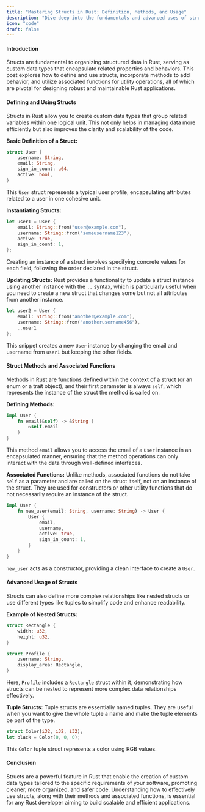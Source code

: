 ```yaml
---
title: "Mastering Structs in Rust: Definition, Methods, and Usage"
description: "Dive deep into the fundamentals and advanced uses of structs in Rust, covering their definition, the implementation of methods, and associated functions. This comprehensive guide includes practical examples and technical explanations to master struct-based designs in Rust programming."
icon: "code"
draft: false
---
```


#### Introduction

Structs are fundamental to organizing structured data in Rust, serving as custom data types that encapsulate related properties and behaviors. This post explores how to define and use structs, incorporate methods to add behavior, and utilize associated functions for utility operations, all of which are pivotal for designing robust and maintainable Rust applications.

#### Defining and Using Structs

Structs in Rust allow you to create custom data types that group related variables within one logical unit. This not only helps in managing data more efficiently but also improves the clarity and scalability of the code.

**Basic Definition of a Struct:**
```rust
struct User {
    username: String,
    email: String,
    sign_in_count: u64,
    active: bool,
}
```
This `User` struct represents a typical user profile, encapsulating attributes related to a user in one cohesive unit.

**Instantiating Structs:**
```rust
let user1 = User {
    email: String::from("user@example.com"),
    username: String::from("someusername123"),
    active: true,
    sign_in_count: 1,
};
```
Creating an instance of a struct involves specifying concrete values for each field, following the order declared in the struct.

**Updating Structs:**
Rust provides a functionality to update a struct instance using another instance with the `..` syntax, which is particularly useful when you need to create a new struct that changes some but not all attributes from another instance.

```rust
let user2 = User {
    email: String::from("another@example.com"),
    username: String::from("anotherusername456"),
    ..user1
};
```
This snippet creates a new `User` instance by changing the email and username from `user1` but keeping the other fields.

#### Struct Methods and Associated Functions

Methods in Rust are functions defined within the context of a struct (or an enum or a trait object), and their first parameter is always `self`, which represents the instance of the struct the method is called on.

**Defining Methods:**
```rust
impl User {
    fn email(&self) -> &String {
        &self.email
    }
}
```
This method `email` allows you to access the email of a `User` instance in an encapsulated manner, ensuring that the method operations can only interact with the data through well-defined interfaces.

**Associated Functions:**
Unlike methods, associated functions do not take `self` as a parameter and are called on the struct itself, not on an instance of the struct. They are used for constructors or other utility functions that do not necessarily require an instance of the struct.

```rust
impl User {
    fn new_user(email: String, username: String) -> User {
        User {
            email,
            username,
            active: true,
            sign_in_count: 1,
        }
    }
}
```
`new_user` acts as a constructor, providing a clean interface to create a `User`.

#### Advanced Usage of Structs

Structs can also define more complex relationships like nested structs or use different types like tuples to simplify code and enhance readability.

**Example of Nested Structs:**
```rust
struct Rectangle {
    width: u32,
    height: u32,
}

struct Profile {
    username: String,
    display_area: Rectangle,
}
```
Here, `Profile` includes a `Rectangle` struct within it, demonstrating how structs can be nested to represent more complex data relationships effectively.

**Tuple Structs:**
Tuple structs are essentially named tuples. They are useful when you want to give the whole tuple a name and make the tuple elements be part of the type.

```rust
struct Color(i32, i32, i32);
let black = Color(0, 0, 0);
```
This `Color` tuple struct represents a color using RGB values.

#### Conclusion

Structs are a powerful feature in Rust that enable the creation of custom data types tailored to the specific requirements of your software, promoting cleaner, more organized, and safer code. Understanding how to effectively use structs, along with their methods and associated functions, is essential for any Rust developer aiming to build scalable and efficient applications.
